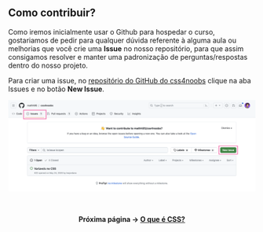 ## Como contribuir?

Como iremos inicialmente usar o Github para hospedar o curso, gostariamos de pedir para qualquer dúvida referente à alguma aula ou melhorias que você crie uma **Issue** no nosso repositório, para que assim consigamos resolver e manter uma padronização de perguntas/respostas dentro do nosso projeto.

Para criar uma issue, no [repositório do GitHub do css4noobs](https://github.com/he4rt/css4noobs/issues) clique na aba Issues e no botão **New Issue**.

![Criando uma nova issue](../img/Introducao/issue-1.png)


<br />

<div align="center">

**Próxima página &rarr; [O que é CSS?](./3-o-que-e-css.md)**

</div>